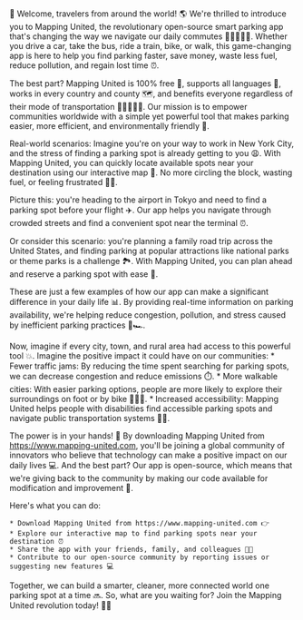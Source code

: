 🚀 Welcome, travelers from around the world! 🌎 We're thrilled to introduce you to Mapping United, the revolutionary open-source smart parking app that's changing the way we navigate our daily commutes 🚌🚂🚴‍♀️💨. Whether you drive a car, take the bus, ride a train, bike, or walk, this game-changing app is here to help you find parking faster, save money, waste less fuel, reduce pollution, and regain lost time ⏰.

The best part? Mapping United is 100% free 🤑, supports all languages 💬, works in every country and county 🗺️, and benefits everyone regardless of their mode of transportation 🚗🚌🚂🚴‍♀️. Our mission is to empower communities worldwide with a simple yet powerful tool that makes parking easier, more efficient, and environmentally friendly 🌟.

Real-world scenarios:
Imagine you're on your way to work in New York City, and the stress of finding a parking spot is already getting to you 😩. With Mapping United, you can quickly locate available spots near your destination using our interactive map 👀. No more circling the block, wasting fuel, or feeling frustrated 🙅‍♂️.

 Picture this: you're heading to the airport in Tokyo and need to find a parking spot before your flight ✈️. Our app helps you navigate through crowded streets and find a convenient spot near the terminal ⏰.

Or consider this scenario: you're planning a family road trip across the United States, and finding parking at popular attractions like national parks or theme parks is a challenge 🏞️. With Mapping United, you can plan ahead and reserve a parking spot with ease 📅.

These are just a few examples of how our app can make a significant difference in your daily life 📊. By providing real-time information on parking availability, we're helping reduce congestion, pollution, and stress caused by inefficient parking practices 🌱🏎️.

Now, imagine if every city, town, and rural area had access to this powerful tool 💥. Imagine the positive impact it could have on our communities:
	* Fewer traffic jams: By reducing the time spent searching for parking spots, we can decrease congestion and reduce emissions ⏱️.
	* More walkable cities: With easier parking options, people are more likely to explore their surroundings on foot or by bike 🚴‍♂️🌳.
	* Increased accessibility: Mapping United helps people with disabilities find accessible parking spots and navigate public transportation systems 🚌💪.

The power is in your hands! 🎉 By downloading Mapping United from https://www.mapping-united.com, you'll be joining a global community of innovators who believe that technology can make a positive impact on our daily lives 💻. And the best part? Our app is open-source, which means that we're giving back to the community by making our code available for modification and improvement 🤖.

Here's what you can do:

	* Download Mapping United from https://www.mapping-united.com 👉
	* Explore our interactive map to find parking spots near your destination ⏰
	* Share the app with your friends, family, and colleagues 📱👫
	* Contribute to our open-source community by reporting issues or suggesting new features 💻

Together, we can build a smarter, cleaner, more connected world one parking spot at a time 🔜. So, what are you waiting for? Join the Mapping United revolution today! 🎉💥